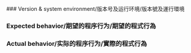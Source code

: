 ﻿﻿### Version & system environment/版本号及运行环境/版本號及運行環境





### Expected behavior/期望的程序行为/期望的程式行為





### Actual behavior/实际的程序行为/實際的程式行為





